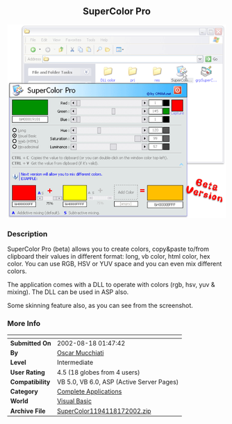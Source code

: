 ﻿<div align="center">

## SuperColor Pro

<img src="PIC20028172023472343.gif">
</div>

### Description

SuperColor Pro (beta) allows you to create colors, copy&paste to/from clipboard their values in different format: long, vb color, html color, hex color. You can use RGB, HSV or YUV space and you can even mix different colors.

The application comes with a DLL to operate with colors (rgb, hsv, yuv & mixing). The DLL can be used in ASP also.

Some skinning feature also, as you can see from the screenshot.
 
### More Info
 


<span>             |<span>
---                |---
**Submitted On**   |2002-08-18 01:47:42
**By**             |[Oscar Mucchiati](https://github.com/Planet-Source-Code/PSCIndex/blob/master/ByAuthor/oscar-mucchiati.md)
**Level**          |Intermediate
**User Rating**    |4.5 (18 globes from 4 users)
**Compatibility**  |VB 5\.0, VB 6\.0, ASP \(Active Server Pages\) 
**Category**       |[Complete Applications](https://github.com/Planet-Source-Code/PSCIndex/blob/master/ByCategory/complete-applications__1-27.md)
**World**          |[Visual Basic](https://github.com/Planet-Source-Code/PSCIndex/blob/master/ByWorld/visual-basic.md)
**Archive File**   |[SuperColor1194118172002\.zip](https://github.com/Planet-Source-Code/oscar-mucchiati-supercolor-pro__1-38059/archive/master.zip)









